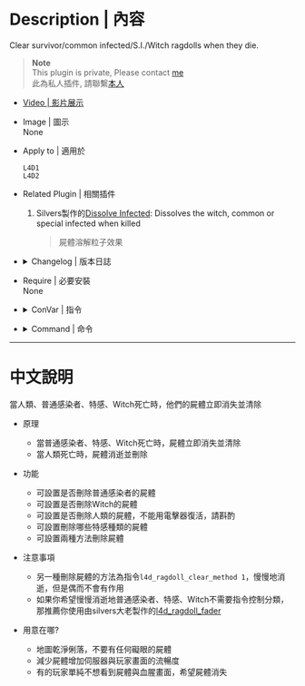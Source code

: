 # Description | 內容
Clear survivor/common infected/S.I./Witch ragdolls when they die.

> __Note__ <br/>
This plugin is private, Please contact [me](https://github.com/fbef0102/Game-Private_Plugin#私人插件列表-private-plugins-list)<br/>
此為私人插件, 請聯繫[本人](https://github.com/fbef0102/Game-Private_Plugin#私人插件列表-private-plugins-list)

* [Video | 影片展示](https://youtu.be/QJX4RjQ50Sk)

* Image | 圖示
<br/>None

* Apply to | 適用於
	```
	L4D1
	L4D2
	```

* Related Plugin | 相關插件
	1. Silvers製作的[Dissolve Infected](https://forums.alliedmods.net/showthread.php?t=306789): Dissolves the witch, common or special infected when killed
		> 屍體溶解粒子效果

* <details><summary>Changelog | 版本日誌</summary>

	* v1.0 (2023-1-12)
	    * Original Request by JACK
		* Initial Release
</details>

* Require | 必要安裝
<br/>None

* <details><summary>ConVar | 指令</summary>

	* cfg/sourcemod/l4d_ragdoll_clear.cfg
		```php
		// If 1, clear common infected dead body.
		l4d_ragdoll_clear_common_infected "1"

		// 0=Plugin off, 1=Plugin on.
		l4d_ragdoll_clear_enable "1"

		// (L4D2) clear Which zombie class dead body, 0=None, 1=Smoker, =Boomer, 4=Hunter, 8=Spitter, 16=Jockey, 32=Charger, 64=Tank. Add numbers together. (127=All)
		l4d_ragdoll_clear_infected_class "127"

		// Which method to clear dead body, 0=Instantly clear dead body, 1=Fade dead body (Not works sometimes).
		l4d_ragdoll_clear_method "0"

		// If 1, clear survivor death model.
		l4d_ragdoll_clear_survivor_death_model "1"

		// If 1, clear witch dead body.
		l4d_ragdoll_clear_witch "1"
		```
</details>

* <details><summary>Command | 命令</summary>

	None
</details>

- - - -
# 中文說明
當人類、普通感染者、特感、Witch死亡時，他們的屍體立即消失並清除

* 原理
	* 當普通感染者、特感、Witch死亡時，屍體立即消失並清除
	* 當人類死亡時，屍體消逝並刪除

* 功能
	* 可設置是否刪除普通感染者的屍體
	* 可設置是否刪除Witch的屍體
	* 可設置是否刪除人類的屍體，不能用電擊器復活，請斟酌
	* 可設置刪除哪些特感種類的屍體
	* 可設置兩種方法刪除屍體

* 注意事項
	* 另一種刪除屍體的方法為指令```l4d_ragdoll_clear_method 1```，慢慢地消逝，但是偶而不會有作用
	* 如果你希望慢慢消逝地普通感染者、特感、Witch不需要指令控制分類，那推薦你使用由silvers大老製作的[l4d_ragdoll_fader](https://forums.alliedmods.net/showpost.php?p=2677866&postcount=62)

* 用意在哪?
	* 地圖乾淨俐落，不要有任何礙眼的屍體
	* 減少屍體增加伺服器與玩家畫面的流暢度
	* 有的玩家單純不想看到屍體與血腥畫面，希望屍體消失